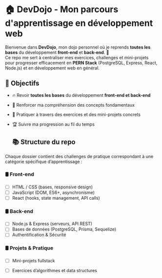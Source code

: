 # 🏠 DevDojo - Mon parcours d'apprentissage en développement web  

Bienvenue dans **DevDojo**, mon dojo personnel où je reprends **toutes les bases** du développement **front-end** et **back-end**. 🚀  
Ce repo me sert à centraliser mes exercices, challenges et mini-projets pour progresser efficacement en **PERN Stack** (PostgreSQL, Express, React, Node.js) et en développement web en général.  

## 📌 Objectifs  
- 🔥 Revoir **toutes les bases** du développement **front-end et back-end**  
- 💪 Renforcer ma compréhension des concepts fondamentaux  
- 🎯 Pratiquer à travers des exercices et des mini-projets concrets  
- 🏆 Suivre ma progression au fil du temps

  ## 📚 Structure du repo  
Chaque dossier contient des challenges de pratique correspondant à une catégorie spécifique d’apprentissage :  

### 🛢️ **Front-end**  
- [ ] HTML / CSS (bases, responsive design)  
- [ ] JavaScript (DOM, ES6+, asynchronisme)  
- [ ] React (hooks, state management, API calls)  

### 🛢️ **Back-end**  
- [ ] Node.js & Express (serveurs, API REST)  
- [ ] Bases de données (PostgreSQL, Prisma, Sequelize)  
- [ ] Authentification & Sécurité  

### 🛢️ **Projets & Pratique**  
- [ ] Mini-projets fullstack  
- [ ] Exercices d’algorithmes et data structures 
 

